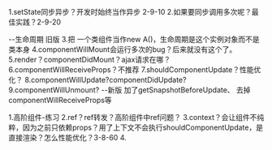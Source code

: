 1.setState同步异步？开发时始终当作异步 2-9-10
2.如果要同步调用多次呢？最佳实践？2-9-20

--生命周期 旧版
3.把 <A />一个类组件当作new A()，生命周期是这个实例对象而不是类本身
4.componentWillMount会运行多次的bug？后来就没有这个了。
5.render？componentDidMount？ajax请求在哪？
6.componentWillReceiveProps？不推荐
7.shouldComponentUpdate？性能优化？
8.componentWillUpdate?componentDidUpdate?
9.componentWillUnmount?
    --新版
加了getSnapshotBeforeUpdate、
去掉componentWillReceiveProps等

1.高阶组件-练习
2.ref？ref转发？高阶组件中ref问题？
3.context？会让组件不纯粹，因为之前只依赖props？用了上下文不会执行shouldComponentUpdate，是直接渲染？怎么性能优化？3-8-60
4.